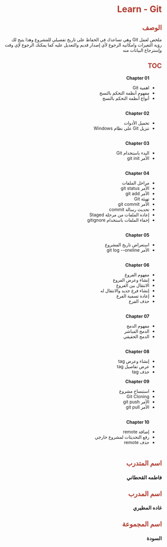 <div  dir="rtl">  <h1  style="color:#B03A2E"  > Learn - Git</h1>

<h2 style="color:#B03A2E" > الوصف </h2>
<div  dir="rtl">   ملخص لعمل Git وهي تساعدك في الحفاظ على تاريخ تفصيلي للمشروع وهذا يتيح لك رؤية التغيرات وامكانيه الرجوع لأي إصدار قديم والتعديل عليه كما يمكنك الرجوع لإي وقت وإسترجاع البيانات منه </div>
<h2 style="color:#B03A2E" > TOC</h2>
<ul> 

<p><b> Chapter 01 </b> </p>

 <li> اهمية Git </li>
 <li> مفهوم أنظمة التحكم بالنسخ</li>
 <li> أنواع أنظمة التحكم بالنسخ</li>
 </br>
 <p> <b> Chapter 02 </b> </p>
 
 <li> تحميل الأدوات</li>
<li> تنزيل Git على نظام Windows</li>
</br>
<p> <b> Chapter 03 </b> </p>

<li> البدء باستخدام Git</li>
 <li> الأمر git init</li>
 </br>
 <p> <b> Chapter 04 </b> </p>
 
 <li> مراحل الملفات</li>
 <li> الأمر git status</li>
<li> الأمر git add</li>
 <li> تهيئة Git</li>
 <li> الأمر git commit </li>
 <li>تحديث رسالة commit</li>
 <li> إعادة الملفات من مرحلة Staged</li>
<li>إخفاء الملفات باستخدام gitignore </li>
</br>
 <p> <b> Chapter 05 </b> </p>

 <li>استعراض تاريخ المشروع  </li>
 <li> الأمر git log --oneline</li>
  </br>
  <p> <b> Chapter 06 </b> </p>
<li> مفهوم الفروع</li>
 <li> إنشاء وعرض الفروع</li>
 <li> الانتقال بين الفروع</li>
 <li> إنشاء فرع جديد والانتقال له</li>
 <li> إعادة تسمية الفرع</li>
 <li> حذف الفرع</li>
  </br>
  <p> <b> Chapter 07 </b> </p>

 <li> مفهوم الدمج</li>
 <li> الدمج المباشر</li>
 <li> الدمج الحقيقي</li>
 </br>
  <p> <b> Chapter 08 </b> </p>
 <li> إنشاء وعرض tag</li>
 <li> عرض تفاصيل tag</li>
 <li> حذف tag</li>
  <p> <b> Chapter 09 </b> </p>
 
 <li>استنساخ مشروع </li>
 <li> Git Cloning</li>
<li>الأمر git push</li>
 <li>الأمر git pull</li>
 </br>
  <p> <b> Chapter 10 </b> </p>
  
 <li> إضافة remote</li>
<li>رفع التحديثات لمشروع خارجي</li>
<li> حذف remote</li>
</br>
 </ul>
<h2  style="color:#B03A2E"> اسم المتدرب </h2>
<h3> فاطمه القحطاني </h3>
<h2 style="color:#B03A2E" > اسم المدرب </h2>
<h3> غاده المطيري</h3>
<h2 style="color:#B03A2E" > اسم المجموعة</h2>
<h3> السودة</h3>

 </div>
